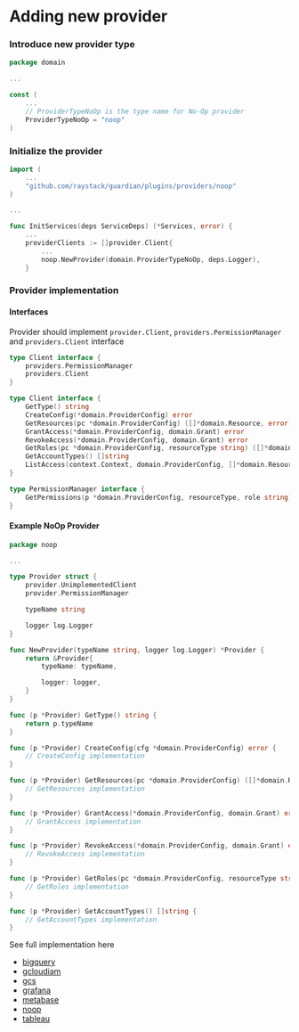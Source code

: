 # Adding new provider

### Introduce new provider type

```go title="domain/provider.go"
package domain

...

const (
    ...
	// ProviderTypeNoOp is the type name for No-Op provider
	ProviderTypeNoOp = "noop"
)
```

### Initialize the provider

```go title="internal/server/services.go"
import (
    ...
	"github.com/raystack/guardian/plugins/providers/noop"
)

...

func InitServices(deps ServiceDeps) (*Services, error) {
    ...
	providerClients := []provider.Client{
		...
		noop.NewProvider(domain.ProviderTypeNoOp, deps.Logger),
	}
```

### Provider implementation

#### Interfaces

Provider should implement `provider.Client`, `providers.PermissionManager` and `providers.Client` interface

```go title="core/provider/service.go"
type Client interface {
	providers.PermissionManager
	providers.Client
}
```

```go title="plugins/providers/client.go"
type Client interface {
	GetType() string
	CreateConfig(*domain.ProviderConfig) error
	GetResources(pc *domain.ProviderConfig) ([]*domain.Resource, error)
	GrantAccess(*domain.ProviderConfig, domain.Grant) error
	RevokeAccess(*domain.ProviderConfig, domain.Grant) error
	GetRoles(pc *domain.ProviderConfig, resourceType string) ([]*domain.Role, error)
	GetAccountTypes() []string
	ListAccess(context.Context, domain.ProviderConfig, []*domain.Resource) (domain.MapResourceAccess, error)
}

type PermissionManager interface {
	GetPermissions(p *domain.ProviderConfig, resourceType, role string) ([]interface{}, error)
}
```

#### Example NoOp Provider

```go title="plugins/providers/noop/provider.go"
package noop

...

type Provider struct {
	provider.UnimplementedClient
	provider.PermissionManager

	typeName string

	logger log.Logger
}

func NewProvider(typeName string, logger log.Logger) *Provider {
	return &Provider{
		typeName: typeName,

		logger: logger,
	}
}

func (p *Provider) GetType() string {
	return p.typeName
}

func (p *Provider) CreateConfig(cfg *domain.ProviderConfig) error {
	// CreateConfig implementation
}

func (p *Provider) GetResources(pc *domain.ProviderConfig) ([]*domain.Resource, error) {
	// GetResources implementation
}

func (p *Provider) GrantAccess(*domain.ProviderConfig, domain.Grant) error {
	// GrantAccess implementation
}

func (p *Provider) RevokeAccess(*domain.ProviderConfig, domain.Grant) error {
	// RevokeAccess implementation
}

func (p *Provider) GetRoles(pc *domain.ProviderConfig, resourceType string) ([]*domain.Role, error) {
	// GetRoles implementation
}

func (p *Provider) GetAccountTypes() []string {
	// GetAccountTypes implementation
}
```

See full implementation here

- [bigquery](https://github.com/raystack/guardian/tree/main/plugins/providers/bigquery)
- [gcloudiam](https://github.com/raystack/guardian/tree/main/plugins/providers/gcloudiam)
- [gcs](https://github.com/raystack/guardian/tree/main/plugins/providers/gcs)
- [grafana](https://github.com/raystack/guardian/tree/main/plugins/providers/grafana)
- [metabase](https://github.com/raystack/guardian/tree/main/plugins/providers/metabase)
- [noop](https://github.com/raystack/guardian/tree/main/plugins/providers/noop)
- [tableau](https://github.com/raystack/guardian/tree/main/plugins/providers/tableau)
